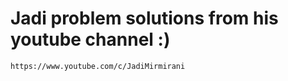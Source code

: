 # Jadi problem solutions from his youtube channel :)

```
https://www.youtube.com/c/JadiMirmirani
```

